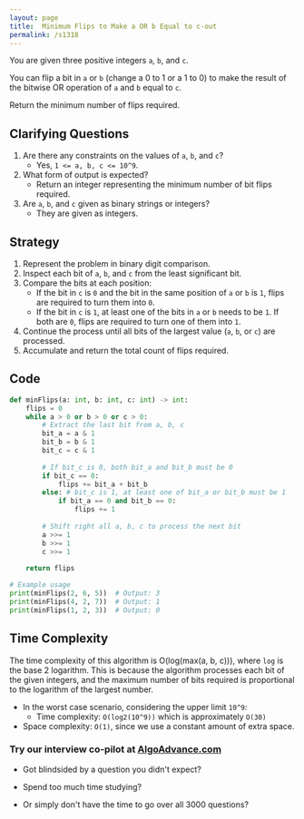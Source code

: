 ```yaml
---
layout: page
title:  Minimum Flips to Make a OR b Equal to c-out
permalink: /s1318
---
```


You are given three positive integers `a`, `b`, and `c`.

You can flip a bit in `a` or `b` (change a 0 to 1 or a 1 to 0) to make the result of the bitwise OR operation of `a` and `b` equal to `c`.

Return the minimum number of flips required.

## Clarifying Questions

1. Are there any constraints on the values of `a`, `b`, and `c`?
    - Yes, `1 <= a, b, c <= 10^9`.
2. What form of output is expected?
    - Return an integer representing the minimum number of bit flips required.
3. Are `a`, `b`, and `c` given as binary strings or integers?
    - They are given as integers.

## Strategy

1. Represent the problem in binary digit comparison.
2. Inspect each bit of `a`, `b`, and `c` from the least significant bit.
3. Compare the bits at each position:
    - If the bit in `c` is `0` and the bit in the same position of `a` or `b` is `1`, flips are required to turn them into `0`.
    - If the bit in `c` is `1`, at least one of the bits in `a` or `b` needs to be `1`. If both are `0`, flips are required to turn one of them into `1`.
4. Continue the process until all bits of the largest value (`a`, `b`, or `c`) are processed.
5. Accumulate and return the total count of flips required.

## Code

```python
def minFlips(a: int, b: int, c: int) -> int:
    flips = 0
    while a > 0 or b > 0 or c > 0:
        # Extract the last bit from a, b, c
        bit_a = a & 1
        bit_b = b & 1
        bit_c = c & 1
        
        # If bit_c is 0, both bit_a and bit_b must be 0
        if bit_c == 0:
            flips += bit_a + bit_b
        else: # bit_c is 1, at least one of bit_a or bit_b must be 1
            if bit_a == 0 and bit_b == 0:
                flips += 1
        
        # Shift right all a, b, c to process the next bit
        a >>= 1
        b >>= 1
        c >>= 1
        
    return flips

# Example usage
print(minFlips(2, 6, 5))  # Output: 3
print(minFlips(4, 2, 7))  # Output: 1
print(minFlips(1, 2, 3))  # Output: 0
```

## Time Complexity

The time complexity of this algorithm is O(log(max(a, b, c))), where `log` is the base 2 logarithm. This is because the algorithm processes each bit of the given integers, and the maximum number of bits required is proportional to the logarithm of the largest number.

- In the worst case scenario, considering the upper limit `10^9`:
  - Time complexity: `O(log2(10^9))` which is approximately `O(30)`
- Space complexity: `O(1)`, since we use a constant amount of extra space.


### Try our interview co-pilot at [AlgoAdvance.com](https://algoAdvance.com)

- Got blindsided by a question you didn't expect?

- Spend too much time studying?

- Or simply don't have the time to go over all 3000 questions?

